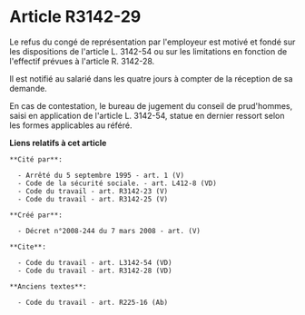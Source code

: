# Article R3142-29

Le refus du congé de représentation par l'employeur est motivé et fondé sur les dispositions de l'article L. 3142-54 ou sur
les limitations en fonction de l'effectif prévues à l'article R. 3142-28. 

Il est notifié au salarié dans les quatre jours à compter de la réception de sa demande. 

En cas de contestation, le bureau de jugement du conseil de prud'hommes, saisi en application de l'article L. 3142-54, statue
en dernier ressort selon les formes applicables au référé.

**Liens relatifs à cet article**

	**Cité par**:

	  - Arrêté du 5 septembre 1995 - art. 1 (V)
	  - Code de la sécurité sociale. - art. L412-8 (VD)
	  - Code du travail - art. R3142-23 (V)
	  - Code du travail - art. R3142-25 (V)

	**Créé par**:

	  - Décret n°2008-244 du 7 mars 2008 - art. (V)

	**Cite**:

	  - Code du travail - art. L3142-54 (VD)
	  - Code du travail - art. R3142-28 (VD)

	**Anciens textes**:

	  - Code du travail - art. R225-16 (Ab)
